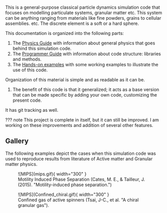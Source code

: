 
This is a general-purpose classical particle dynamics simulation code that focuses on modelling particulate systems, granular matter etc. This system can be anything ranging from materials like fine powders, grains to cellular assemblies. etc. The discrete element is a soft or a hard sphere.

This documentation is organized into the following parts:

1. The [Physics Guide](General_Physics/Overview.md) with information about general physics that goes behind this simulation code.
2. The [Programmer Guide](Programmer_Guide/Overview.md) with information about code structure: libraries and methods.
3. The [Hands-on examples](Putting_together/Overview.md) with some working examples to illustrate the use of this code.

Organization of this material is simple and as readable as it can be.


1. The benefit of this code is that it generalized; it acts as a base version that can be made specific by adding
   your own code, customizing the present code.


It has git tracking as well.


??? note
    This project is complete in itself, but it can still be improved. I am working on these improvements and addition
    of several other features.


## Gallery
The following examples depict the cases when this simulation code was used to reproduce results from literature of 
Active matter and Granular matter physics.

<figure markdown="span">
  ![MIPS](mips.gif){ width="300" }
  <figcaption> Motility Induced Phase Separation (Cates, M. E., & Tailleur, J. (2015). "Motility-induced phase separation.")</figcaption>
</figure>


<figure markdown="span">
  ![MIPS](Confined_chiral.gif){ width="300" }
  <figcaption>Confined gas of active spinners (Tsai, J-C., et al. "A chiral granular gas").</figcaption>
</figure>

